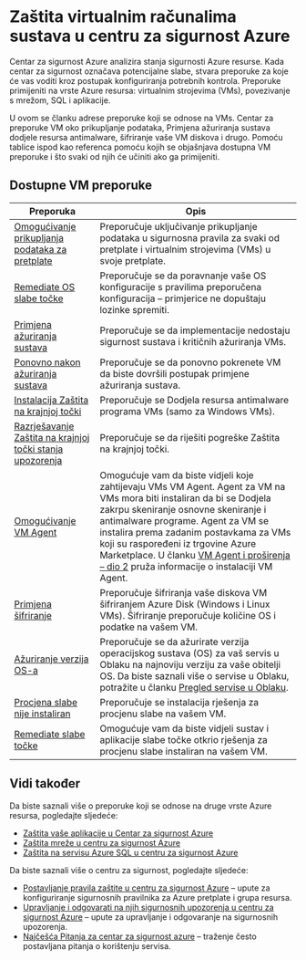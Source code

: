 <properties
   pageTitle="Zaštita virtualnim računalima sustava u centru za sigurnost Azure | Microsoft Azure"
   description="U ovom dokumentu adrese preporuke u centru za sigurnost Azure koje olakšavaju zaštita virtualnim strojevima i ostati razgovora u skladu s sigurnosna pravila."
   services="security-center"
   documentationCenter="na"
   authors="TerryLanfear"
   manager="MBaldwin"
   editor=""/>

<tags
   ms.service="security-center"
   ms.devlang="na"
   ms.topic="article"
   ms.tgt_pltfrm="na"
   ms.workload="na"
   ms.date="09/25/2016"
   ms.author="terrylan"/>

# <a name="protecting-your-virtual-machines-in-azure-security-center"></a>Zaštita virtualnim računalima sustava u centru za sigurnost Azure

Centar za sigurnost Azure analizira stanja sigurnosti Azure resurse. Kada centar za sigurnost označava potencijalne slabe, stvara preporuke za koje će vas voditi kroz postupak konfiguriranja potrebnih kontrola.  Preporuke primijeniti na vrste Azure resursa: virtualnim strojevima (VMs), povezivanje s mrežom, SQL i aplikacije.

U ovom se članku adrese preporuke koji se odnose na VMs.  Centar za preporuke VM oko prikupljanje podataka, Primjena ažuriranja sustava dodjele resursa antimalware, šifriranje vaše VM diskova i drugo.  Pomoću tablice ispod kao referenca pomoću kojih se objašnjava dostupna VM preporuke i što svaki od njih će učiniti ako ga primijeniti.

## <a name="available-vm-recommendations"></a>Dostupne VM preporuke

|Preporuka|Opis|
|-----|-----|
|[Omogućivanje prikupljanja podataka za pretplate](security-center-enable-data-collection.md)|Preporučuje uključivanje prikupljanje podataka u sigurnosna pravila za svaki od pretplate i virtualnim strojevima (VMs) u svoje pretplate.|
|[Remediate OS slabe točke](security-center-remediate-os-vulnerabilities.md)|Preporučuje se da poravnanje vaše OS konfiguracije s pravilima preporučena konfiguracija – primjerice ne dopuštaju lozinke spremiti.|
|[Primjena ažuriranja sustava](security-center-apply-system-updates.md)|Preporučuje se da implementacije nedostaju sigurnost sustava i kritičnih ažuriranja VMs.|
|[Ponovno nakon ažuriranja sustava](security-center-apply-system-updates.md#reboot-after-system-updates)|Preporučuje se da ponovno pokrenete VM da biste dovršili postupak primjene ažuriranja sustava.|
|[Instalacija Zaštita na krajnjoj točki](security-center-install-endpoint-protection.md)|Preporučuje se Dodjela resursa antimalware programa VMs (samo za Windows VMs).|
|[Razrješavanje Zaštita na krajnjoj točki stanja upozorenja](security-center-resolve-endpoint-protection-health-alerts.md)|Preporučuje se da riješiti pogreške Zaštita na krajnjoj točki.|
|[Omogućivanje VM Agent](security-center-enable-vm-agent.md)|Omogućuje vam da biste vidjeli koje zahtijevaju VMs VM Agent. Agent za VM na VMs mora biti instaliran da bi se Dodjela zakrpu skeniranje osnovne skeniranje i antimalware programe. Agent za VM se instalira prema zadanim postavkama za VMs koji su raspoređeni iz trgovine Azure Marketplace. U članku [VM Agent i proširenja – dio 2](http://azure.microsoft.com/blog/2014/04/15/vm-agent-and-extensions-part-2/) pruža informacije o instalaciji VM Agent.|
| [Primjena šifriranje](security-center-apply-disk-encryption.md) |Preporučuje šifriranja vaše diskova VM šifriranjem Azure Disk (Windows i Linux VMs). Šifriranje preporučuje količine OS i podatke na vašem VM.|
| [Ažuriranje verzija OS-a](security-center-update-os-version.md) | Preporučuje se da ažurirate verzija operacijskog sustava (OS) za vaš servis u Oblaku na najnoviju verziju za vaše obitelji OS.  Da biste saznali više o servise u Oblaku, potražite u članku [Pregled servise u Oblaku](../cloud-services/cloud-services-choose-me.md). |
| [Procjena slabe nije instaliran](security-center-vulnerability-assessment-recommendations.md) | Preporučuje se instalacija rješenja za procjenu slabe na vašem VM. |
| [Remediate slabe točke](security-center-vulnerability-assessment-recommendations.md#review-recommendation) | Omogućuje vam da biste vidjeli sustav i aplikacije slabe točke otkrio rješenja za procjenu slabe instaliran na vašem VM. |

## <a name="see-also"></a>Vidi također

Da biste saznali više o preporuke koji se odnose na druge vrste Azure resursa, pogledajte sljedeće:

- [Zaštita vaše aplikacije u Centar za sigurnost Azure](security-center-application-recommendations.md)
- [Zaštita mreže u centru za sigurnost Azure](security-center-network-recommendations.md)
- [Zaštita na servisu Azure SQL u centru za sigurnost Azure](security-center-sql-service-recommendations.md)

Da biste saznali više o centru za sigurnost, pogledajte sljedeće:

- [Postavljanje pravila zaštite u centru za sigurnost Azure](security-center-policies.md) – upute za konfiguriranje sigurnosnih pravilnika za Azure pretplate i grupa resursa.
- [Upravljanje i odgovarati na njih sigurnosnih upozorenja u centru za sigurnost Azure](security-center-managing-and-responding-alerts.md) – upute za upravljanje i odgovaranje na sigurnosnih upozorenja.
- [Najčešća Pitanja za centar za sigurnost azure](security-center-faq.md) – traženje često postavljana pitanja o korištenju servisa.
